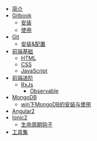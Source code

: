 * [简介](README.md)
* [Gitbook](GitBook/README.md)
  * [安装](GitBook/安装.md)
  * [使用](GitBook/使用.md)
* [Git](Git/README.md)
  * [安装&配置](Git/安装&配置.md)
* [前端基础](前端基础/README.md)
  * [HTML](前端基础/HTML/README.md)
  * [CSS](前端基础/CSS/README.md)
  * [JavaScript](前端基础/JavaScript/README.md)
* [前端进阶]()
  * [RxJs](前端进阶/RxJs/README.md)
    * [Observable](前端进阶/RxJs/Observable.md)
* [MongoDB](MongoDB/README.md)
  * [win下MongoDB的安装与使用](MongoDB/win下MongoDB的安装与使用.md)
* [Angular2]()
* [Ionic2](Ionic2/README.md)
  * [生命周期钩子](Ionic2/生命周期钩子.md)
* [工具集](工具集/README.md)